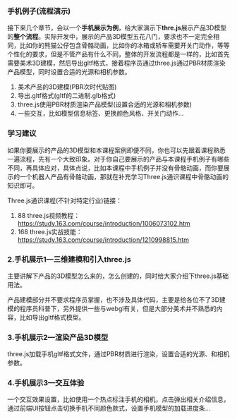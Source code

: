 ### 手机例子(流程演示)

接下来几个章节，会以一个**手机展示为例**，给大家演示下**thre.js**展示产品3D模型的**整个流程**。实际开发中，展示的产品3D模型五花八门，要求也不一定完全相同，比如你的熊猫公仔包含骨骼动画，比如你的冰箱或轿车需要开关门动作，等等个性化的要求，但是不管产品有什么不同，整体的开发流程都是一样的，比如首先需要美术3D建模，然后导出gltf格式，接着程序员通过three.js通过PBR材质渲染产品模型，同时设置合适的光源和相机参数。

1. 美术产品的3D建模(PBR次时代贴图)
2. 导出.gltf格式(gltf的二进制.glb格式)
3. three.js使用PBR材质渲染产品模型(设置合适的光源和相机参数)
4. 一些交互，比如模型信息标签、更换颜色风格、开关门动作...

### 学习建议

如果你要展示的产品的3D模型和本课程案例即便不同，你也可以先跟着课程熟悉一遍流程，先有一个大致印象。对于你自己要展示的产品与本课程手机例子有哪些不同，再具体应对，具体点说，比如本课程中手机例子并没有骨骼动画，而你要展示的一个机器人产品有骨骼动画，那就在补充学习Three.js通识课程中骨骼动画的知识即可。

Three.js通识课程(不针对特定行业)链接：
1. 88 three.js视频教程：https://study.163.com/course/introduction/1006073102.htm
2. 168 three.js实战技能：https://study.163.com/course/introduction/1210998815.htm


### 2.手机展示1—三维建模和引入three.js

主要讲解下产品的3D模型怎么来的，怎么创建的，同时给大家介绍下three.js基础用法。

产品建模部分并不要求程序员掌握，也不涉及具体代码，主要是给各位不了3D建模的程序员科普下，另外提供一些与webgl有关，但是大部分美术并不熟悉的内容，比如导出gltf格式模型。



### 3.手机展示2—渲染产品3D模型

three.js加载手机gltf格式文件，通过PBR材质进行渲染，设置合适的光源、和相机参数。

### 4.手机展示3—交互体验

一个交互效果设置，比如使用一个热点标注手机的相机，点击弹出相关介绍信息，通过前端UI按钮点击切换手机不同颜色款式，设置手机模型的加载进度条...




